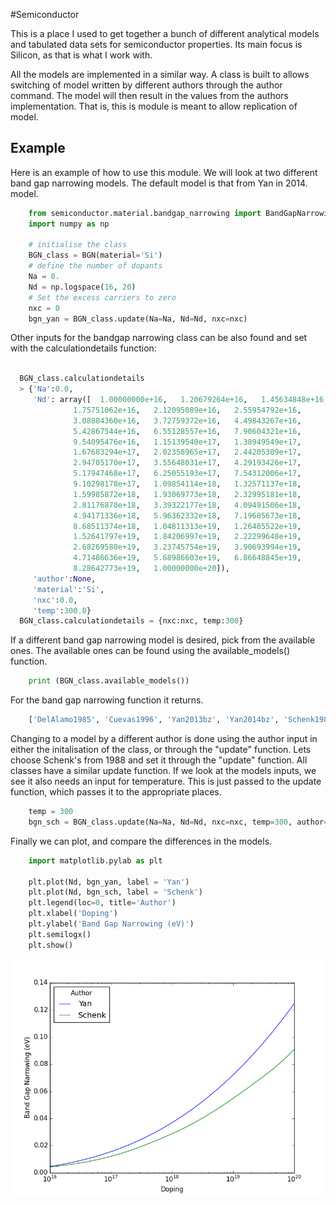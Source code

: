 #Semiconductor

This is a place I used to get together a bunch of different analytical models and
tabulated data sets for semiconductor properties. Its main focus is Silicon, as
that is what I work with.

All the models are implemented in a similar way. A class is built to allows switching
of model written by different authors through the author command. The model will
then result in the values from the authors implementation. That is, this is module
is meant to allow replication of model.

## Example

Here is an example of how to use this module. We will look at two different band gap narrowing models. The default model is that from Yan in 2014.
model.

```python
    from semiconductor.material.bandgap_narrowing import BandGapNarrowing as BGN
    import numpy as np

    # initialise the class
    BGN_class = BGN(material='Si')
    # define the number of dopants
    Na = 0.
    Nd = np.logspace(16, 20)
    # Set the excess carriers to zero
    nxc = 0
    bgn_yan = BGN_class.update(Na=Na, Nd=Nd, nxc=nxc)
```

Other inputs for the bandgap narrowing class can be also found and set with
the calculationdetails function:

```python

  BGN_class.calculationdetails
  > {'Na':0.0,
     'Nd': array([  1.00000000e+16,   1.20679264e+16,   1.45634848e+16,
              1.75751062e+16,   2.12095089e+16,   2.55954792e+16,
              3.08884360e+16,   3.72759372e+16,   4.49843267e+16,
              5.42867544e+16,   6.55128557e+16,   7.90604321e+16,
              9.54095476e+16,   1.15139540e+17,   1.38949549e+17,
              1.67683294e+17,   2.02358965e+17,   2.44205309e+17,
              2.94705170e+17,   3.55648031e+17,   4.29193426e+17,
              5.17947468e+17,   6.25055193e+17,   7.54312006e+17,
              9.10298178e+17,   1.09854114e+18,   1.32571137e+18,
              1.59985872e+18,   1.93069773e+18,   2.32995181e+18,
              2.81176870e+18,   3.39322177e+18,   4.09491506e+18,
              4.94171336e+18,   5.96362332e+18,   7.19685673e+18,
              8.68511374e+18,   1.04811313e+19,   1.26485522e+19,
              1.52641797e+19,   1.84206997e+19,   2.22299648e+19,
              2.68269580e+19,   3.23745754e+19,   3.90693994e+19,
              4.71486636e+19,   5.68986603e+19,   6.86648845e+19,
              8.28642773e+19,   1.00000000e+20]),
     'author':None,
     'material':'Si',
     'nxc':0.0,
     'temp':300.0}
  BGN_class.calculationdetails = {nxc:nxc, temp:300}
```

If a different band gap narrowing model is desired,
pick from the available ones. The available ones can be found
using the available_models() function.

```python
    print (BGN_class.available_models())
```

For the band gap narrowing function it returns.

```python
    ['DelAlamo1985', 'Cuevas1996', 'Yan2013bz', 'Yan2014bz', 'Schenk1988fer', 'Schenk1988_reparamitisation_Yan2013', 'Yan2013fer', 'Yan2014fer']
```

Changing to a model by a different author is done using the author input in either
the  initalisation of the class, or through the "update" function. Lets
choose Schenk's from 1988 and set it through the "update" function. All classes
have a similar update function. If we look at the models inputs, we see it also needs
an input for temperature. This is just passed to the update function, which passes
it to the appropriate places.  
```python
    temp = 300
    bgn_sch = BGN_class.update(Na=Na, Nd=Nd, nxc=nxc, temp=300, author='Schenk1988fer')
```

Finally we can plot, and compare the differences in the models.

``` python
    import matplotlib.pylab as plt  

    plt.plot(Nd, bgn_yan, label = 'Yan')
    plt.plot(Nd, bgn_sch, label = 'Schenk')
    plt.legend(loc=0, title='Author')
    plt.xlabel('Doping')
    plt.ylabel('Band Gap Narrowing (eV)')
    plt.semilogx()
    plt.show()
```

![Comparison of Yan's and Schenk's band gap narrowing models](comparison.png)
